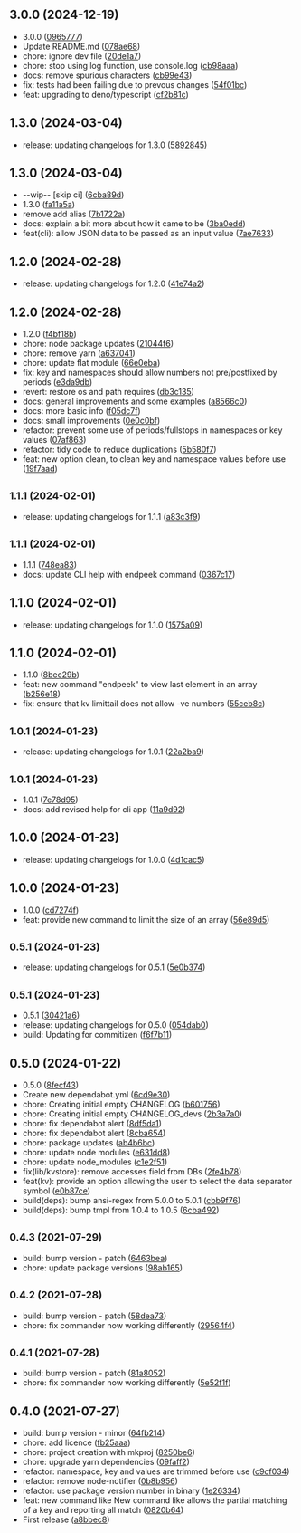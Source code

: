 ## 3.0.0 (2024-12-19)

* 3.0.0 ([0965777](https://github.com/27escape/kvstore/commit/0965777))
* Update README.md ([078ae68](https://github.com/27escape/kvstore/commit/078ae68))
* chore: ignore dev file ([20de1a7](https://github.com/27escape/kvstore/commit/20de1a7))
* chore: stop using log function, use console.log ([cb98aaa](https://github.com/27escape/kvstore/commit/cb98aaa))
* docs: remove spurious characters ([cb99e43](https://github.com/27escape/kvstore/commit/cb99e43))
* fix: tests had been failing due to prevous changes ([54f01bc](https://github.com/27escape/kvstore/commit/54f01bc))
* feat: upgrading to deno/typescript ([cf2b81c](https://github.com/27escape/kvstore/commit/cf2b81c))



## 1.3.0 (2024-03-04)

* release: updating changelogs for 1.3.0 ([5892845](https://github.com/27escape/kvstore/commit/5892845))



## 1.3.0 (2024-03-04)

* --wip-- [skip ci] ([6cba89d](https://github.com/27escape/kvstore/commit/6cba89d))
* 1.3.0 ([fa11a5a](https://github.com/27escape/kvstore/commit/fa11a5a))
* remove add alias ([7b1722a](https://github.com/27escape/kvstore/commit/7b1722a))
* docs: explain a bit more about how it came to be ([3ba0edd](https://github.com/27escape/kvstore/commit/3ba0edd))
* feat(cli): allow JSON data to be passed as an input value ([7ae7633](https://github.com/27escape/kvstore/commit/7ae7633))



## 1.2.0 (2024-02-28)

* release: updating changelogs for 1.2.0 ([41e74a2](https://github.com/27escape/kvstore/commit/41e74a2))



## 1.2.0 (2024-02-28)

* 1.2.0 ([f4bf18b](https://github.com/27escape/kvstore/commit/f4bf18b))
* chore: node package updates ([21044f6](https://github.com/27escape/kvstore/commit/21044f6))
* chore: remove yarn ([a637041](https://github.com/27escape/kvstore/commit/a637041))
* chore: update flat module ([66e0eba](https://github.com/27escape/kvstore/commit/66e0eba))
* fix: key and namespaces should allow numbers not pre/postfixed by periods ([e3da9db](https://github.com/27escape/kvstore/commit/e3da9db))
* revert: restore os and path requires ([db3c135](https://github.com/27escape/kvstore/commit/db3c135))
* docs: general improvements and some examples ([a8566c0](https://github.com/27escape/kvstore/commit/a8566c0))
* docs: more basic info ([f05dc7f](https://github.com/27escape/kvstore/commit/f05dc7f))
* docs: small improvements ([0e0c0bf](https://github.com/27escape/kvstore/commit/0e0c0bf))
* refactor: prevent some use of periods/fullstops in namespaces or key values ([07af863](https://github.com/27escape/kvstore/commit/07af863))
* refactor: tidy code to reduce duplications ([5b580f7](https://github.com/27escape/kvstore/commit/5b580f7))
* feat: new option clean, to clean key and namespace values before use ([19f7aad](https://github.com/27escape/kvstore/commit/19f7aad))



## <small>1.1.1 (2024-02-01)</small>

* release: updating changelogs for 1.1.1 ([a83c3f9](https://github.com/27escape/kvstore/commit/a83c3f9))



## <small>1.1.1 (2024-02-01)</small>

* 1.1.1 ([748ea83](https://github.com/27escape/kvstore/commit/748ea83))
* docs: update CLI help with endpeek command ([0367c17](https://github.com/27escape/kvstore/commit/0367c17))



## 1.1.0 (2024-02-01)

* release: updating changelogs for 1.1.0 ([1575a09](https://github.com/27escape/kvstore/commit/1575a09))



## 1.1.0 (2024-02-01)

* 1.1.0 ([8bec29b](https://github.com/27escape/kvstore/commit/8bec29b))
* feat: new command "endpeek" to view last element in an array ([b256e18](https://github.com/27escape/kvstore/commit/b256e18))
* fix: ensure that kv limittail does not allow -ve numbers ([55ceb8c](https://github.com/27escape/kvstore/commit/55ceb8c))



## <small>1.0.1 (2024-01-23)</small>

* release: updating changelogs for 1.0.1 ([22a2ba9](https://github.com/27escape/kvstore/commit/22a2ba9))



## <small>1.0.1 (2024-01-23)</small>

* 1.0.1 ([7e78d95](https://github.com/27escape/kvstore/commit/7e78d95))
* docs: add revised help for cli app ([11a9d92](https://github.com/27escape/kvstore/commit/11a9d92))



## 1.0.0 (2024-01-23)

* release: updating changelogs for 1.0.0 ([4d1cac5](https://github.com/27escape/kvstore/commit/4d1cac5))



## 1.0.0 (2024-01-23)

* 1.0.0 ([cd7274f](https://github.com/27escape/kvstore/commit/cd7274f))
* feat: provide new command to limit the size of an array ([56e89d5](https://github.com/27escape/kvstore/commit/56e89d5))



## <small>0.5.1 (2024-01-23)</small>

* release: updating changelogs for 0.5.1 ([5e0b374](https://github.com/27escape/kvstore/commit/5e0b374))



## <small>0.5.1 (2024-01-23)</small>

* 0.5.1 ([30421a6](https://github.com/27escape/kvstore/commit/30421a6))
* release: updating changelogs for 0.5.0 ([054dab0](https://github.com/27escape/kvstore/commit/054dab0))
* build: Updating for commitizen ([f6f7b11](https://github.com/27escape/kvstore/commit/f6f7b11))



## 0.5.0 (2024-01-22)

* 0.5.0 ([8fecf43](https://github.com/27escape/kvstore/commit/8fecf43))
* Create new dependabot.yml ([6cd9e30](https://github.com/27escape/kvstore/commit/6cd9e30))
* chore: Creating initial empty CHANGELOG ([b601756](https://github.com/27escape/kvstore/commit/b601756))
* chore: Creating initial empty CHANGELOG_devs ([2b3a7a0](https://github.com/27escape/kvstore/commit/2b3a7a0))
* chore: fix dependabot alert ([8df5da1](https://github.com/27escape/kvstore/commit/8df5da1))
* chore: fix dependabot alert ([8cba654](https://github.com/27escape/kvstore/commit/8cba654))
* chore: package updates ([ab4b6bc](https://github.com/27escape/kvstore/commit/ab4b6bc))
* chore: update node modules ([e631dd8](https://github.com/27escape/kvstore/commit/e631dd8))
* chore: update node_modules ([c1e2f51](https://github.com/27escape/kvstore/commit/c1e2f51))
* fix(lib/kvstore): remove accesses field from DBs ([2fe4b78](https://github.com/27escape/kvstore/commit/2fe4b78))
* feat(kv): provide an option allowing the user to select the data separator symbol ([e0b87ce](https://github.com/27escape/kvstore/commit/e0b87ce))
* build(deps): bump ansi-regex from 5.0.0 to 5.0.1 ([cbb9f76](https://github.com/27escape/kvstore/commit/cbb9f76))
* build(deps): bump tmpl from 1.0.4 to 1.0.5 ([6cba492](https://github.com/27escape/kvstore/commit/6cba492))



## <small>0.4.3 (2021-07-29)</small>

* build: bump version - patch ([6463bea](https://github.com/27escape/kvstore/commit/6463bea))
* chore: update package versions ([98ab165](https://github.com/27escape/kvstore/commit/98ab165))



## <small>0.4.2 (2021-07-28)</small>

* build: bump version - patch ([58dea73](https://github.com/27escape/kvstore/commit/58dea73))
* chore: fix commander now working differently ([29564f4](https://github.com/27escape/kvstore/commit/29564f4))



## <small>0.4.1 (2021-07-28)</small>

* build: bump version - patch ([81a8052](https://github.com/27escape/kvstore/commit/81a8052))
* chore: fix commander now working differently ([5e52f1f](https://github.com/27escape/kvstore/commit/5e52f1f))



## 0.4.0 (2021-07-27)

* build: bump version - minor ([64fb214](https://github.com/27escape/kvstore/commit/64fb214))
* chore: add licence ([fb25aaa](https://github.com/27escape/kvstore/commit/fb25aaa))
* chore: project creation with mkproj ([8250be6](https://github.com/27escape/kvstore/commit/8250be6))
* chore: upgrade yarn dependencies ([09faff2](https://github.com/27escape/kvstore/commit/09faff2))
* refactor: namespace, key and values are trimmed before use ([c9cf034](https://github.com/27escape/kvstore/commit/c9cf034))
* refactor: remove node-notifier ([0b8b956](https://github.com/27escape/kvstore/commit/0b8b956))
* refactor: use package version number in binary ([1e26334](https://github.com/27escape/kvstore/commit/1e26334))
* feat: new command like New command like allows the partial matching of a key and reporting all match ([0820b64](https://github.com/27escape/kvstore/commit/0820b64))
* First release ([a8bbec8](https://github.com/27escape/kvstore/commit/a8bbec8))



